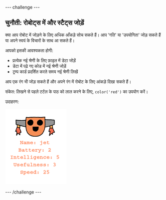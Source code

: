 --- challenge ---

## चुनौती: रोबोट्स में और स्टैट्स जोड़ें

क्या आप रोबोट में जोड़ने के लिए अधिक आँकड़े सोच सकते हैं। आप 'गति' या 'उपयोगिता' जोड़ सकते हैं या अपने स्वयं के विचारों के साथ आ सकते हैं।

आपको इसकी आवश्यकता होगी:

+ प्रत्येक नई श्रेणी के लिए फ़ाइल में डेटा जोड़ें 
+ डेटा में पढ़े गए कोड में नई श्रेणी जोड़ें
+ ट्रम्प कार्ड प्रदर्शित करते समय नई श्रेणी लिखें

आप एक रंग भी जोड़ सकते हैं और अपने रंग में रोबोट के लिए आंकड़े दिखा सकते हैं।

संकेत: लिखने से पहले टर्टल के पाठ को लाल करने के लिए, `color('red')` का उपयोग करें।

उदाहरण:

![स्क्रीनशॉट](images/robotrumps-jet.png)

--- /challenge ---